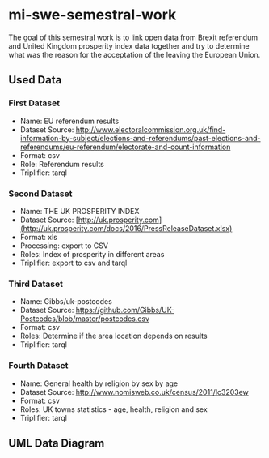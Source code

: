 # mi-swe-semestral-work

The goal of this semestral work is to link open data from Brexit referendum and United Kingdom prosperity index data together and try to determine what was the reason for the acceptation of the leaving the European Union.

## Used Data

### First Dataset

* Name: EU referendum results
* Dataset Source: http://www.electoralcommission.org.uk/find-information-by-subject/elections-and-referendums/past-elections-and-referendums/eu-referendum/electorate-and-count-information
* Format: csv
* Role: Referendum results
* Triplifier: tarql

### Second Dataset

* Name: THE UK PROSPERITY INDEX
* Dataset Source: [http://uk.prosperity.com](http://uk.prosperity.com/docs/2016/PressReleaseDataset.xlsx)
* Format: xls
* Processing: export to CSV
* Roles: Index of prosperity in different areas
* Triplifier: export to csv and tarql

### Third Dataset

* Name: Gibbs/uk-postcodes
* Dataset Source: https://github.com/Gibbs/UK-Postcodes/blob/master/postcodes.csv
* Format: csv
* Roles: Determine if the area location depends on results
* Triplifier: tarql

### Fourth Dataset

* Name: General health by religion by sex by age
* Dataset Source: http://www.nomisweb.co.uk/census/2011/lc3203ew
* Format: csv
* Roles: UK towns statistics - age, health, religion and sex
* Triplifier: tarql

## UML Data Diagram

